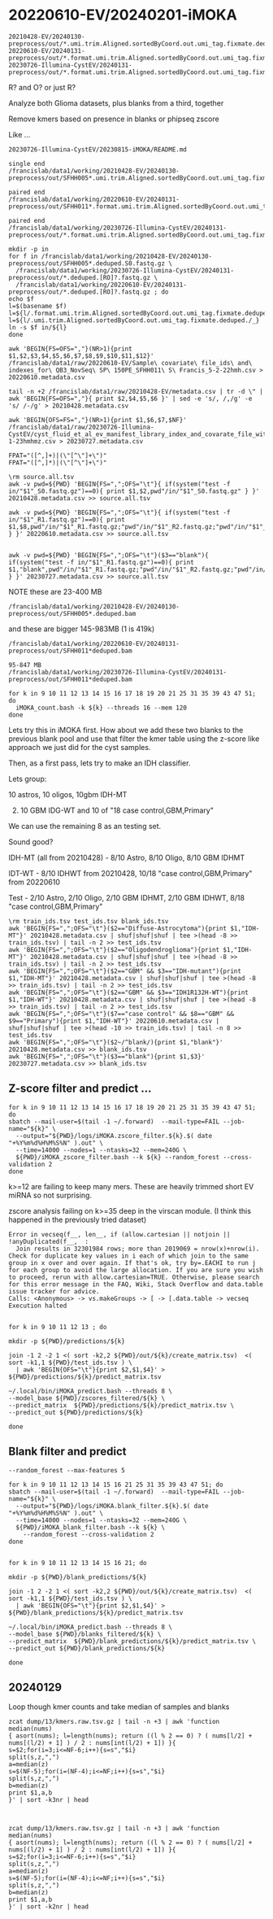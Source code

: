 
#	20220610-EV/20240201-iMOKA



```
20210428-EV/20240130-preprocess/out/*.umi.trim.Aligned.sortedByCoord.out.umi_tag.fixmate.deduped.S0.fastq.gz
20220610-EV/20240131-preprocess/out/*.format.umi.trim.Aligned.sortedByCoord.out.umi_tag.fixmate.deduped.??.fastq.gz
20230726-Illumina-CystEV/20240131-preprocess/out/*.format.umi.trim.Aligned.sortedByCoord.out.umi_tag.fixmate.deduped.??.fastq.gz
```

R? and O? or just R?



Analyze both Glioma datasets, plus blanks from a third, together 

Remove kmers based on presence in blanks or phipseq zscore

Like ...
```
20230726-Illumina-CystEV/20230815-iMOKA/README.md 
```


```
single end
/francislab/data1/working/20210428-EV/20240130-preprocess/out/SFHH005*.umi.trim.Aligned.sortedByCoord.out.umi_tag.fixmate.deduped.S0.fastq.gz

paired end
/francislab/data1/working/20220610-EV/20240131-preprocess/out/SFHH011*.format.umi.trim.Aligned.sortedByCoord.out.umi_tag.fixmate.deduped.R1.fastq.gz

paired end
/francislab/data1/working/20230726-Illumina-CystEV/20240131-preprocess/out/*.format.umi.trim.Aligned.sortedByCoord.out.umi_tag.fixmate.deduped.R1.fastq.gz
```

```
mkdir -p in
for f in /francislab/data1/working/20210428-EV/20240130-preprocess/out/SFHH005*.deduped.S0.fastq.gz \
  /francislab/data1/working/20230726-Illumina-CystEV/20240131-preprocess/out/*.deduped.[RO]?.fastq.gz \
  /francislab/data1/working/20220610-EV/20240131-preprocess/out/*.deduped.[RO]?.fastq.gz ; do
echo $f
l=$(basename $f)
l=${l/.format.umi.trim.Aligned.sortedByCoord.out.umi_tag.fixmate.deduped./_}
l=${l/.umi.trim.Aligned.sortedByCoord.out.umi_tag.fixmate.deduped./_}
ln -s $f in/${l}
done
```





```
awk 'BEGIN{FS=OFS=","}(NR>1){print $1,$2,$3,$4,$5,$6,$7,$8,$9,$10,$11,$12}' /francislab/data1/raw/20220610-EV/Sample\ covariate\ file_ids\ and\ indexes_for\ QB3_NovSeq\ SP\ 150PE_SFHH011\ S\ Francis_5-2-22hmh.csv > 20220610.metadata.csv

tail -n +2 /francislab/data1/raw/20210428-EV/metadata.csv | tr -d \" | awk 'BEGIN{FS=OFS=","}{ print $2,$4,$5,$6 }' | sed -e 's/, /,/g' -e 's/ /-/g' > 20210428.metadata.csv

awk 'BEGIN{OFS=FS=","}(NR>1){print $1,$6,$7,$NF}' /francislab/data1/raw/20230726-Illumina-CystEV/cyst_fluid_et_al_ev_manifest_library_index_and_covarate_file_with_analysis_groups_8-1-23hmhmz.csv > 20230727.metadata.csv
```

```
FPAT="([^,]+)|(\"[^\"]+\")"
FPAT="([^,]*)|(\"[^\"]+\")"
```





```
\rm source.all.tsv
awk -v pwd=${PWD} 'BEGIN{FS=",";OFS="\t"}{ if(system("test -f in/"$1"_S0.fastq.gz")==0){ print $1,$2,pwd"/in/"$1"_S0.fastq.gz" } }' 20210428.metadata.csv >> source.all.tsv

awk -v pwd=${PWD} 'BEGIN{FS=",";OFS="\t"}{ if(system("test -f in/"$1"_R1.fastq.gz")==0){ print $1,$8,pwd"/in/"$1"_R1.fastq.gz;"pwd"/in/"$1"_R2.fastq.gz;"pwd"/in/"$1"_O1.fastq.gz;"pwd"/in/"$1"_O2.fastq.gz" } }' 20220610.metadata.csv >> source.all.tsv


awk -v pwd=${PWD} 'BEGIN{FS=",";OFS="\t"}($3=="blank"){ if(system("test -f in/"$1"_R1.fastq.gz")==0){ print $1,"blank",pwd"/in/"$1"_R1.fastq.gz;"pwd"/in/"$1"_R2.fastq.gz;"pwd"/in/"$1"_O1.fastq.gz;"pwd"/in/"$1"_O2.fastq.gz" } }' 20230727.metadata.csv >> source.all.tsv

```



NOTE these are 23-400 MB
```
/francislab/data1/working/20210428-EV/20240130-preprocess/out/SFHH005*.deduped.bam
```

and these are bigger 145-983MB (1 is 419k)

```
/francislab/data1/working/20220610-EV/20240131-preprocess/out/SFHH011*deduped.bam
```


```
95-847 MB
/francislab/data1/working/20230726-Illumina-CystEV/20240131-preprocess/out/SFHH011*deduped.bam
```


```
for k in 9 10 11 12 13 14 15 16 17 18 19 20 21 25 31 35 39 43 47 51; do
  iMOKA_count.bash -k ${k} --threads 16 --mem 120
done
```















Lets try this in iMOKA first. How about we add these two blanks to the previous blank pool and use that filter the kmer table using the z-score like approach we just did for the cyst samples.

Then, as a first pass, lets try to make an IDH classifier.

Lets group:

10 astros, 10 oligos, 10gbm IDH-MT

2) 10 GBM IDG-WT and 10 of  "18 case control,GBM,Primary"

We can use the remaining 8 as an testing set.

Sound good?






IDH-MT (all from 20210428) - 8/10 Astro, 8/10 Oligo, 8/10 GBM IDHMT 

IDT-WT - 8/10 IDHWT from 20210428, 10/18 "case control,GBM,Primary" from 20220610

Test - 2/10 Astro, 2/10 Oligo, 2/10 GBM IDHMT, 2/10 GBM IDHWT, 8/18 "case control,GBM,Primary"




```
\rm train_ids.tsv test_ids.tsv blank_ids.tsv
awk 'BEGIN{FS=",";OFS="\t"}($2=="Diffuse-Astrocytoma"){print $1,"IDH-MT"}' 20210428.metadata.csv | shuf|shuf|shuf | tee >(head -8 >> train_ids.tsv) | tail -n 2 >> test_ids.tsv
awk 'BEGIN{FS=",";OFS="\t"}($2=="Oligodendroglioma"){print $1,"IDH-MT"}' 20210428.metadata.csv | shuf|shuf|shuf | tee >(head -8 >> train_ids.tsv) | tail -n 2 >> test_ids.tsv
awk 'BEGIN{FS=",";OFS="\t"}($2=="GBM" && $3=="IDH-mutant"){print $1,"IDH-MT"}' 20210428.metadata.csv | shuf|shuf|shuf | tee >(head -8 >> train_ids.tsv) | tail -n 2 >> test_ids.tsv
awk 'BEGIN{FS=",";OFS="\t"}($2=="GBM" && $3=="IDH1R132H-WT"){print $1,"IDH-WT"}' 20210428.metadata.csv | shuf|shuf|shuf | tee >(head -8 >> train_ids.tsv) | tail -n 2 >> test_ids.tsv
awk 'BEGIN{FS=",";OFS="\t"}($7=="case control" && $8=="GBM" && $9=="Primary"){print $1,"IDH-WT"}' 20220610.metadata.csv | shuf|shuf|shuf | tee >(head -10 >> train_ids.tsv) | tail -n 8 >> test_ids.tsv
awk 'BEGIN{FS=",";OFS="\t"}($2~/^blank/){print $1,"blank"}' 20210428.metadata.csv >> blank_ids.tsv
awk 'BEGIN{FS=",";OFS="\t"}($3=="blank"){print $1,$3}' 20230727.metadata.csv >> blank_ids.tsv
```








##	Z-score filter and predict ...



```
for k in 9 10 11 12 13 14 15 16 17 18 19 20 21 25 31 35 39 43 47 51; do
sbatch --mail-user=$(tail -1 ~/.forward)  --mail-type=FAIL --job-name="${k}" \
  --output="${PWD}/logs/iMOKA.zscore_filter.${k}.$( date "+%Y%m%d%H%M%S%N" ).out" \
  --time=14000 --nodes=1 --ntasks=32 --mem=240G \
  ${PWD}/iMOKA_zscore_filter.bash --k ${k} --random_forest --cross-validation 2
done
```



























k>=12 are failing to keep many mers. These are heavily trimmed short EV miRNA so not surprising.



zscore analysis failing on k>=35 deep in the virscan module. (I think this happened in the previously tried dataset)

```
Error in vecseq(f__, len__, if (allow.cartesian || notjoin || !anyDuplicated(f__,  : 
  Join results in 32301984 rows; more than 2019069 = nrow(x)+nrow(i). Check for duplicate key values in i each of which join to the same group in x over and over again. If that's ok, try by=.EACHI to run j for each group to avoid the large allocation. If you are sure you wish to proceed, rerun with allow.cartesian=TRUE. Otherwise, please search for this error message in the FAQ, Wiki, Stack Overflow and data.table issue tracker for advice.
Calls: <Anonymous> -> vs.makeGroups -> [ -> [.data.table -> vecseq
Execution halted
```







```

for k in 9 10 11 12 13 ; do

mkdir -p ${PWD}/predictions/${k}

join -1 2 -2 1 <( sort -k2,2 ${PWD}/out/${k}/create_matrix.tsv)  <( sort -k1,1 ${PWD}/test_ids.tsv ) \
  | awk 'BEGIN{OFS="\t"}{print $2,$1,$4}' > ${PWD}/predictions/${k}/predict_matrix.tsv

~/.local/bin/iMOKA_predict.bash --threads 8 \
--model_base ${PWD}/zscores_filtered/${k} \
--predict_matrix  ${PWD}/predictions/${k}/predict_matrix.tsv \
--predict_out ${PWD}/predictions/${k}

done

```








##	Blank filter and predict

    --random_forest --max-features 5

```
for k in 9 10 11 12 13 14 15 16 21 25 31 35 39 43 47 51; do
sbatch --mail-user=$(tail -1 ~/.forward)  --mail-type=FAIL --job-name="${k}" \
  --output="${PWD}/logs/iMOKA.blank_filter.${k}.$( date "+%Y%m%d%H%M%S%N" ).out" \
  --time=14000 --nodes=1 --ntasks=32 --mem=240G \
  ${PWD}/iMOKA_blank_filter.bash --k ${k} \
    --random_forest --cross-validation 2
done
```



```

for k in 9 10 11 12 13 14 15 16 21; do

mkdir -p ${PWD}/blank_predictions/${k}

join -1 2 -2 1 <( sort -k2,2 ${PWD}/out/${k}/create_matrix.tsv)  <( sort -k1,1 ${PWD}/test_ids.tsv ) \
  | awk 'BEGIN{OFS="\t"}{print $2,$1,$4}' > ${PWD}/blank_predictions/${k}/predict_matrix.tsv

~/.local/bin/iMOKA_predict.bash --threads 8 \
--model_base ${PWD}/blanks_filtered/${k} \
--predict_matrix  ${PWD}/blank_predictions/${k}/predict_matrix.tsv \
--predict_out ${PWD}/blank_predictions/${k}

done

```




##	20240129


Loop though kmer counts and take median of samples and blanks


```
zcat dump/13/kmers.raw.tsv.gz | tail -n +3 | awk 'function median(nums)
{ asort(nums); l=length(nums); return ((l % 2 == 0) ? ( nums[l/2] + nums[(l/2) + 1] ) / 2 : nums[int(l/2) + 1]) }{ 
s=$2;for(i=3;i<=NF-6;i++){s=s","$i}
split(s,z,",")
a=median(z)
s=$(NF-5);for(i=(NF-4);i<=NF;i++){s=s","$i}
split(s,z,",")
b=median(z)
print $1,a,b
}' | sort -k3nr | head



zcat dump/13/kmers.raw.tsv.gz | tail -n +3 | awk 'function median(nums)
{ asort(nums); l=length(nums); return ((l % 2 == 0) ? ( nums[l/2] + nums[(l/2) + 1] ) / 2 : nums[int(l/2) + 1]) }{ 
s=$2;for(i=3;i<=NF-6;i++){s=s","$i}
split(s,z,",")
a=median(z)
s=$(NF-5);for(i=(NF-4);i<=NF;i++){s=s","$i}
split(s,z,",")
b=median(z)
print $1,a,b
}' | sort -k2nr | head

```




